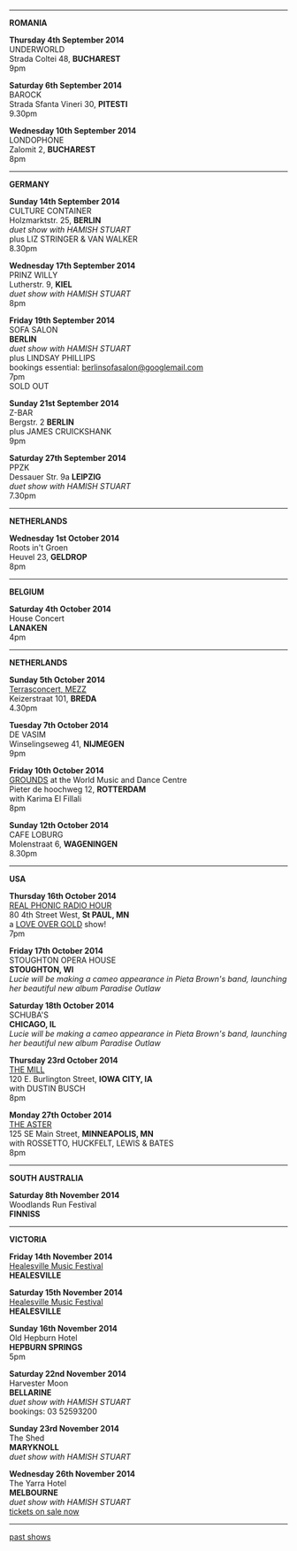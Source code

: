 * * * * *        

**ROMANIA**  

**Thursday 4th September 2014**      
UNDERWORLD          
Strada Coltei 48, **BUCHAREST**       
9pm   

**Saturday 6th September 2014**      
BAROCK    
Strada Sfanta Vineri 30, **PITESTI**        
9.30pm  

**Wednesday 10th September 2014**    
LONDOPHONE          
Zalomit 2, **BUCHAREST**    
8pm  

* * * * * 

**GERMANY**   
 
**Sunday 14th September 2014**        
CULTURE CONTAINER         
Holzmarktstr. 25, **BERLIN**        
*duet show with HAMISH STUART*       
plus LIZ STRINGER & VAN WALKER       
8.30pm     

**Wednesday 17th September 2014**        
PRINZ WILLY   
Lutherstr. 9, **KIEL**      
*duet show with HAMISH STUART*    
8pm     

**Friday 19th September 2014**        
SOFA SALON    
**BERLIN**      
*duet show with HAMISH STUART*         
plus LINDSAY PHILLIPS    
bookings essential: berlinsofasalon@googlemail.com    
7pm  
SOLD OUT  

**Sunday 21st September 2014**    
Z-BAR   
Bergstr. 2 **BERLIN**    
plus JAMES CRUICKSHANK    
9pm     
 
**Saturday 27th September 2014**    
PPZK       
Dessauer Str. 9a **LEIPZIG**     
*duet show with HAMISH STUART*  
7.30pm    

* * * * *  

**NETHERLANDS**   

**Wednesday 1st October 2014**    
Roots in't Groen  
Heuvel 23, **GELDROP**      
8pm   

* * * * *    

**BELGIUM**       

**Saturday 4th October 2014**    
House Concert   
**LANAKEN**       
4pm  
 
* * * * *  

**NETHERLANDS** 

**Sunday 5th October 2014**    
[Terrasconcert, MEZZ][187]    
Keizerstraat 101, **BREDA**    
4.30pm   

**Tuesday 7th October 2014**    
DE VASIM  
Winselingseweg 41, **NIJMEGEN**      
9pm  

**Friday 10th October 2014**      
[GROUNDS][189] at the World Music and Dance Centre  
Pieter de hoochweg 12, **ROTTERDAM**      
with Karima El Fillali  
8pm          

**Sunday 12th October 2014**      
CAFE LOBURG      
Molenstraat 6, **WAGENINGEN**        
8.30pm  

* * * * *  

**USA**  

**Thursday 16th October 2014**      
[REAL PHONIC RADIO HOUR][190]        
80 4th Street West, **St PAUL, MN**        
a [LOVE OVER GOLD][127] show!     
7pm    

**Friday 17th October 2014**      
STOUGHTON OPERA HOUSE  
**STOUGHTON, WI**  
*Lucie will be making a cameo appearance in Pieta Brown's band, launching her beautiful new album Paradise Outlaw*    

**Saturday 18th October 2014**      
SCHUBA'S    
**CHICAGO, IL**  
*Lucie will be making a cameo appearance in Pieta Brown's band, launching her beautiful new album Paradise Outlaw*     

**Thursday 23rd October 2014**        
[THE MILL][191]            
120 E. Burlington Street, **IOWA CITY, IA**   
with DUSTIN BUSCH    
8pm      

**Monday 27th October 2014**        
[THE ASTER][192]              
125 SE Main Street, **MINNEAPOLIS, MN**   
with ROSSETTO, HUCKFELT, LEWIS & BATES    
8pm          

* * * * *    

**SOUTH AUSTRALIA**    

**Saturday 8th November 2014**  
Woodlands Run Festival   
**FINNISS**  

* * * * *      

**VICTORIA**     

**Friday 14th November 2014**  
[Healesville Music Festival][186]    
**HEALESVILLE**    

**Saturday 15th November 2014**  
[Healesville Music Festival][186]   
**HEALESVILLE**    

**Sunday 16th November 2014**  
Old Hepburn Hotel  
**HEPBURN SPRINGS**      
5pm  

**Saturday 22nd November 2014**  
Harvester Moon  
**BELLARINE**    
*duet show with HAMISH STUART*    
bookings: 03 52593200  

**Sunday 23rd November 2014**  
The Shed  
**MARYKNOLL**      
*duet show with HAMISH STUART*    

**Wednesday 26th November 2014**  
The Yarra Hotel    
**MELBOURNE**    
*duet show with HAMISH STUART*    
[tickets on sale now][193]    
  
* * * * *        

[past shows][archive]

[archive]: ?p=shows/archive/

[50]: http://northcotesocialclub.com/
[3.2]: http://www.thebasement.com.au/
[81]: http://www.pietabrown.com
[88]: http://www.facebook.com/pages/Beetle-Bar/125772420775772
[89]: http://www.royalexchangenewcastle.com.au/
[90]: http://www.camelotlounge.com/
[90.1]: http://www.trybooking.com/RWU
[91]: http://www.clarendonguesthouse.com.au/
[93]: http://www.caravanmusic.com.au
[94]: http://wheatsheafhotel.com.au/gigs
[95]: http://www.bellaunion.com.au
[96]: http://www.jojosmithsoul.com/
[96.1]: http://www.myspace.com/sweetjeanmusic
[96.2]: http://www.myspace.com/jimdowling
[96.3]: http://www.ilonaharker.com
[96.4]: http://www.mardilumsden.com
[96.5]: http://www.theyearlings.net
[96.6]: http://www.theelliscollective.com
[96.7]: http://www.triplejunearthed.com/birdsandbelles
[96.8]: http://www.myspace.com/denhanrahan
[97]: http://www.hamishstuart.net/fr_home.cfm
[98]: http://venue505.com/
[99]: http://www.corinbank.com/
[99.1]: http://www.portfairyfolkfestival.com/
[100]: http://www.tamarvalleyfolkfestival.com/Home.html
[101]: http://www.bigtix.com.au/ProductDetails.aspx?productID=2083
[104]: http://www.carnivalofsuburbia.com
[105]: http://www.bellaunion.com.au/ticketing/show_535/
[106]: http://www.caravanmusic.com.au/gigs/pieta-brown/
[107]: http://www.trybooking.com/BCUB
[108]: http://www.moshtix.com.au/event.aspx?id=54131&ref=pietabrownpolishclub
[109]: http://www.starcourttheatre.com.au/shows
[110]: http://www.lonewolfpromotions.com/
[111]: http://thethornburytheatre.com/
[111.1]: http://thornburytheatre.oztix.com.au/default.aspx?Event=27515
[112]: http://www.mattwalker.com.au/
[112.1]: http://www.pbsfm.org.au/node/19074
[113]: http://thethornburytheatre.com/event/girl-interpreted-2012-feat-lucie-thorne-mojo-juju-georgia-fields-tracy-mcneil/
[114]: http://www.thetoffintown.com/shows/
[114.1]: http://noteslive.oztix.com.au/default.aspx?Event=29546
[114.2]: http://www.noteslive.net.au
[115]: http://www.cas.org.au
[115.1]: http://www.heritagehotel.com.au/
[116]: http://mullummusic.com/
[117]: http://www.candelovillagefestival.org
[118]: http://thethornburytheatre.com/event/lucie-thorne-plus-special-guest-jo-jo-smith-2/
[120]: http://seversondells.com/programs-2/
[122.1]: http://www.stickytickets.com.au/11638/mic_conways_national_junk_band__lucie_thorne_%40_camelot_lounge.aspx
[123]: http://sidewaysthroughsound.blogspot.com.au/2013/06/june-19-2013-steve-gunn-interview-black.html
[124.2]: http://www.davidsmedia.com/Ararat_Live.html
[126]: http://www.bendigowritersfestival.com.au/Home
[126.1]: http://www.bendigowritersfestival.com.au/Whats_On/The_Best_Song_Ever_Written 
[126.2]: http://www.bendigowritersfestival.com.au/Whats_On/Write_on_Song
[127]: http://www.love-over-gold.com 
[128]: http://www.spottedmallard.com/events/suzannah-espie/
[128.1]: http://www.trybooking.com/Booking/BookingEventSummary.aspx?eid=58060
[140]: http://www.moshtix.com.au/event.aspx?id=67412&caller=CAL&noadd=true&skin=291
[141]: http://www.thestreet.org.au/  
[141.1]: https://www.patronbase.com/_ST/Productions/LOOG/Performances
[142]: http://www.trybooking.com/DINO  
[143]: http://thethornburytheatre.com/event/love-over-gold-pieta-brown-lucie-thorne-fall-to-rise-album-launch/
[144]: http://www.mullummusicfestival.com/local_tickets.asp?i=5&a=view
[145]: http://www.mullummusicfestival.com 
[146]: http://www.vaudevillemews.com/
[147]: http://www.legionarts.org
[148]: http://www.route20outhouse.com/
[149]: http://www.oldtownschool.org/concerts/
[150]: http://www.englert.org  
[151]: http://www.belfryevents.com/  
[152]: http://www.roguetheatre.com
[153]: http://www.ofam.org/
[154]: http://www.treehousebainbridge.com/
[155]: http://www.thetripledoor.net/
[156]: http://gregbrownmusic.org/  
[157]: http://masonjennings.com/
[158]: http://www.knuckleheadshonkytonk.com    
[159]: http://iowapublicradio.org/post/pieta-brown-and-lucie-thorne-live-folk-tree-join-us  
[160]: http://www.publicbroadcasting.net/ipr/events.eventsmain?action=showEvent&eventID=1428595
[161]: http://www.artsmallacoota.org/page2.htm
[162]: http://www.freshoncharles.com.au/event/lucie-thorne-live-at-fresh  
[163]: http://www.cygnetfolkfestival.org/
[164]: http://www.trybooking.com/EAAF
[165]: http://www.lot19art.com/  
[167]: http://www.nannupmusicfestival.org/  
[168]: http://www.brunswickmusicfestival.com.au/program-love-over-gold.htm    
[169]: http://www.bmff.org.au    
[170]: http://thethornburytheatre.com/event/jo-jo-smith-cd-launch-standing-lovelight/
[171]: http://www.martianscafe.com.au/#!Lucie%20Thorne%20%26%20Sal%20Kimber/cye6/hsvjhr3d22  
[172]: http://www.themainbar.com.au/  
[173]: http://oldhepburnhotel.com.au/cms/events/bands/lucie-thorne/
[174]: http://wheatsheafhotel.com.au/gigs
[175]: http://www.singinggallery.com.au/  
[176]: http://harmonyrow.com.au/concerts-other-events/  
[177]: http://www.themelbournefolkclub.com/june-4th/ 
[178]: http://www.lizstringer.com  
[179]: http://www.trybooking.com/85864 
[180]: http://www.mullummusic.com  
[181]: http://www.trybooking.com/90311
[182]: http://www.musichunterprojects.com/node/32
[183]: http://www.trybooking.com/91475
[184]: http://thornburytheatre.oztix.com.au/?Event=44753
[184.1]: http://thethornburytheatre.com/event/lucie-thorne-hamish-stuart-plus-special-guest-suzannah-espie/
[185]: http://bridgehotelcastlemaine.com/gigs/
[186]: http://www.healesvillemusicfestival.com.au/artists.html
[187]: http://www.mezz.nl/programma/Lucie-Thorne-(AU)/28681  
[188]: http://retreathotelbrunswick.com.au/gigs/
[189]: http://www.grounds.nu/?event=lucie-thorne-support-tba
[190]: http://www.realphonic.com/  
[191]: http://icmill.com/  
[192]: http://www.astercafe.com/event/lucie-thorne-rossetto-huckfelt-lewis-bates/   
[193]: http://www.trybooking.com/GBRB